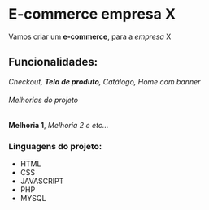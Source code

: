 # E-commerce empresa X

Vamos criar um **e-commerce**, para a *empresa* X 

## Funcionalidades:

_Checkout, **Tela de produto**, Catálogo, Home com banner_

###### Melhorias do projeto

__Melhoria 1__, _Melhoria 2 e etc..._

### Linguagens do projeto:

* HTML
* CSS
* JAVASCRIPT
* PHP
* MYSQL